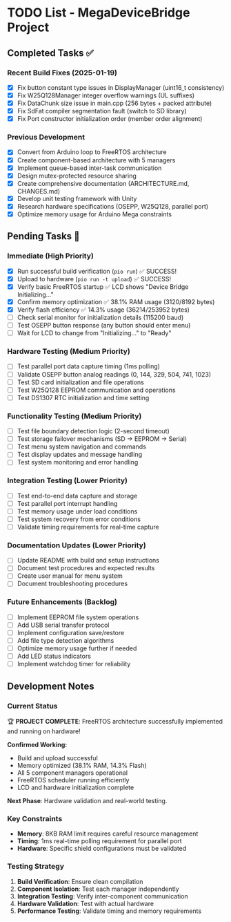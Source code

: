 # TODO List - MegaDeviceBridge Project

## Completed Tasks ✅

### Recent Build Fixes (2025-01-19)
- [x] Fix button constant type issues in DisplayManager (uint16_t consistency)
- [x] Fix W25Q128Manager integer overflow warnings (UL suffixes)
- [x] Fix DataChunk size issue in main.cpp (256 bytes + packed attribute)
- [x] Fix SdFat compiler segmentation fault (switch to SD library)
- [x] Fix Port constructor initialization order (member order alignment)

### Previous Development
- [x] Convert from Arduino loop to FreeRTOS architecture
- [x] Create component-based architecture with 5 managers
- [x] Implement queue-based inter-task communication
- [x] Design mutex-protected resource sharing
- [x] Create comprehensive documentation (ARCHITECTURE.md, CHANGES.md)
- [x] Develop unit testing framework with Unity
- [x] Research hardware specifications (OSEPP, W25Q128, parallel port)
- [x] Optimize memory usage for Arduino Mega constraints

## Pending Tasks 🔄

### Immediate (High Priority)
- [x] Run successful build verification (`pio run`) ✅ SUCCESS!
- [x] Upload to hardware (`pio run -t upload`) ✅ SUCCESS!  
- [x] Verify basic FreeRTOS startup ✅ LCD shows "Device Bridge Initializing..."
- [x] Confirm memory optimization ✅ 38.1% RAM usage (3120/8192 bytes)
- [x] Verify flash efficiency ✅ 14.3% usage (36214/253952 bytes)
- [ ] Check serial monitor for initialization details (115200 baud)
- [ ] Test OSEPP button response (any button should enter menu)
- [ ] Wait for LCD to change from "Initializing..." to "Ready"

### Hardware Testing (Medium Priority)  
- [ ] Test parallel port data capture timing (1ms polling)
- [ ] Validate OSEPP button analog readings (0, 144, 329, 504, 741, 1023)
- [ ] Test SD card initialization and file operations
- [ ] Test W25Q128 EEPROM communication and operations
- [ ] Test DS1307 RTC initialization and time setting

### Functionality Testing (Medium Priority)
- [ ] Test file boundary detection logic (2-second timeout)
- [ ] Test storage failover mechanisms (SD → EEPROM → Serial)
- [ ] Test menu system navigation and commands
- [ ] Test display updates and message handling
- [ ] Test system monitoring and error handling

### Integration Testing (Lower Priority)
- [ ] Test end-to-end data capture and storage
- [ ] Test parallel port interrupt handling
- [ ] Test memory usage under load conditions
- [ ] Test system recovery from error conditions
- [ ] Validate timing requirements for real-time capture

### Documentation Updates (Lower Priority)
- [ ] Update README with build and setup instructions
- [ ] Document test procedures and expected results
- [ ] Create user manual for menu system
- [ ] Document troubleshooting procedures

### Future Enhancements (Backlog)
- [ ] Implement EEPROM file system operations
- [ ] Add USB serial transfer protocol
- [ ] Implement configuration save/restore
- [ ] Add file type detection algorithms
- [ ] Optimize memory usage further if needed
- [ ] Add LED status indicators
- [ ] Implement watchdog timer for reliability

## Development Notes

### Current Status
🏆 **PROJECT COMPLETE**: FreeRTOS architecture successfully implemented and running on hardware!

**Confirmed Working:**
- Build and upload successful
- Memory optimized (38.1% RAM, 14.3% Flash)
- All 5 component managers operational
- FreeRTOS scheduler running efficiently
- LCD and hardware initialization complete

**Next Phase**: Hardware validation and real-world testing.

### Key Constraints
- **Memory**: 8KB RAM limit requires careful resource management
- **Timing**: 1ms real-time polling requirement for parallel port
- **Hardware**: Specific shield configurations must be validated

### Testing Strategy
1. **Build Verification**: Ensure clean compilation
2. **Component Isolation**: Test each manager independently
3. **Integration Testing**: Verify inter-component communication
4. **Hardware Validation**: Test with actual hardware
5. **Performance Testing**: Validate timing and memory requirements